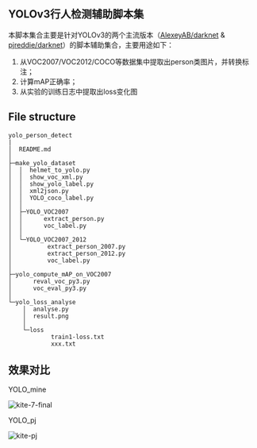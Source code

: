 ## YOLOv3行人检测辅助脚本集

本脚本集合主要是针对YOLOv3的两个主流版本（[AlexeyAB/darknet](https://github.com/AlexeyAB/darknet) & [pjreddie/darknet](https://github.com/pjreddie/darknet)）的脚本辅助集合，主要用途如下：

1. 从VOC2007/VOC2012/COCO等数据集中提取出person类图片，并转换标注；
2. 计算mAP正确率；
3. 从实验的训练日志中提取出loss变化图

## File structure

```
yolo_person_detect
|
│  README.md
│
├─make_yolo_dataset
│  │  helmet_to_yolo.py
│  │  show_voc_xml.py
│  │  show_yolo_label.py
│  │  xml2json.py
│  │  YOLO_coco_label.py
│  │
│  ├─YOLO_VOC2007
│  │      extract_person.py
│  │      voc_label.py
│  │
│  └─YOLO_VOC2007_2012
│          extract_person_2007.py
│          extract_person_2012.py
│          voc_label.py
│
├─yolo_compute_mAP_on_VOC2007
│      reval_voc_py3.py
│      voc_eval_py3.py
│
└─yolo_loss_analyse
    │  analyse.py
    │  result.png
    │
    └─loss
            train1-loss.txt
            xxx.txt
```



## 效果对比

YOLO_mine

![kite-7-final](https://github.com/pascal1129/yolo_person_detect/blob/master/results_show/kite-7-final.jpg)

YOLO_pj

![kite-pj](https://github.com/pascal1129/yolo_person_detect/blob/master/results_show/kite-pj.jpg)

